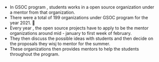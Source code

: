* In GSOC program , students works in a open source organization under a mentor from that organization. 
* There were a total of 199 organizations under GSOC program for the year 2021. 🏬
* Every year , the open source projects have to apply to be the mentor organizations around mid - january to first week of february.
* They then discuss the possible ideas with students and then decide on the proposals they wisj to mentor for the summer.
* These organizations then provides mentors to help the students throughout the program.
